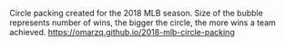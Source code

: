 Circle packing created for the 2018 MLB season. Size of the bubble represents number of wins, the bigger the circle, the more wins a team achieved.  https://omarzq.github.io/2018-mlb-circle-packing
